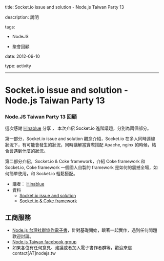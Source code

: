 title: Socket.io issue and solution - Node.js Taiwan Party 13
description: 說明
tags:
 - NodeJS
 - 聚會回顧
date: 2012-09-10
type: activity
---
# Socket.io issue and solution - Node.js Taiwan Party 13

### Node.JS Taiwan Party 13 回顧

這次感謝 [Hinablue][0] 分享 ， 本次介紹 Socket.io 進階議題，分別為兩個部分。

第一部分，Socket.io issue and solution 觀念介紹，Socket.io 在多人同時連線狀況下，有可能會發生的狀況，同時講解當實際搭配 Apache, nginx 的時候，結合會遇到什麼的狀況。

第二部分介紹，Socket.io &amp; Coke framework，介紹 Coke framework 和 Socket.io, Coke framework 一個國人自製的 framework 是如何的震撼全場，如何簡單使用，和 Socket.io 輕鬆搭配。

* 講者： [Hinablue][0]
* 資料 
  * [Socket.io issue and solution][1]
  * [Socket.io &amp; Coke framework][2]


## 工商服務

* [Node.js 台灣社群協作電子書][3]，針對基礎開始，跟著一起實作，遇到任何問題歡迎討論。
* [Node.js Taiwan facebook group][4]
* 如果各位有任何意見、建議或者加入電子書作者群等，歡迎來信 contact[AT]nodejs.tw



[0]: http://blog.hinablue.me/
[1]: http://youtu.be/cIfo2EjDfIA
[2]: http://youtu.be/pVRfDOb2Hk8
[3]: http://book.nodejs.tw
[4]: http://www.facebook.com/groups/node.js.tw/